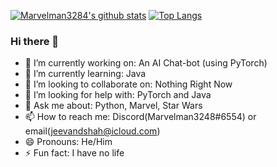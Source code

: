 [![Marvelman3284's github stats](https://github-readme-stats.vercel.app/api?username=marvelman3284)](https://github.com/anuraghazra/github-readme-stats)
[![Top Langs](https://github-readme-stats.vercel.app/api/top-langs/?username=marvelman3284)](https://github.com/anuraghazra/github-readme-stats)

### Hi there 👋

- 🔭 I’m currently working on: An AI Chat-bot (using PyTorch)
- 🌱 I’m currently learning: Java
- 👯 I’m looking to collaborate on: Nothing Right Now
- 🤔 I’m looking for help with: PyTorch and Java
- 💬 Ask me about: Python, Marvel, Star Wars
- 📫 How to reach me: Discord(Marvelman3248#6554) or email(jeevandshah@icloud.com)
- 😄 Pronouns: He/Him
- ⚡ Fun fact: I have no life
